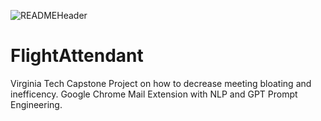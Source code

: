 ![READMEHeader](https://github.com/Willlmcc/FlightAttendant/assets/96445211/74c3ef13-08ea-49c0-b3e1-3d14cee7e4af)

# FlightAttendant
Virginia Tech Capstone Project on how to decrease meeting bloating and inefficency. Google Chrome Mail Extension with NLP and GPT Prompt Engineering.





